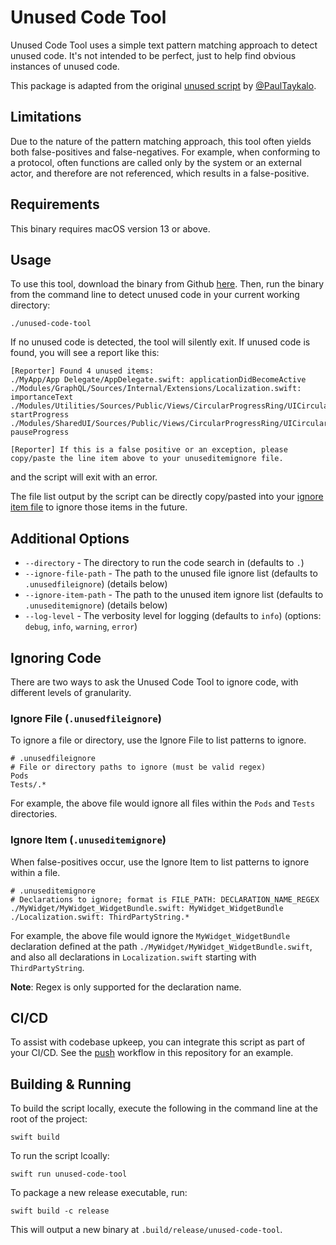 # Unused Code Tool

Unused Code Tool uses a simple text pattern matching approach to detect unused code. It's not intended to be perfect, just to help find obvious instances of unused code.

This package is adapted from the original [unused script](https://github.com/PaulTaykalo/swift-scripts) by [@PaulTaykalo](https://github.com/PaulTaykalo).

## Limitations

Due to the nature of the pattern matching approach, this tool often yields both false-positives and false-negatives. For example, when conforming to a protocol, often functions are called only by the system or an external actor, and therefore are not referenced, which results in a false-positive.

## Requirements

This binary requires macOS version 13 or above.

## Usage

To use this tool, download the binary from Github [here](https://github.com/rubencodes/UnusedCodeTool/blob/main/unused-code-tool). Then, run the binary from the command line to detect unused code in your current working directory:

```
./unused-code-tool
```

If no unused code is detected, the tool will silently exit. If unused code is found, you will see a report like this:

```
[Reporter] Found 4 unused items:
./MyApp/App Delegate/AppDelegate.swift: applicationDidBecomeActive
./Modules/GraphQL/Sources/Internal/Extensions/Localization.swift: importanceText
./Modules/Utilities/Sources/Public/Views/CircularProgressRing/UICircularProgressRing.swift: startProgress
./Modules/SharedUI/Sources/Public/Views/CircularProgressRing/UICircularProgressRing.swift: pauseProgress

[Reporter] If this is a false positive or an exception, please copy/paste the line item above to your unuseditemignore file.
```

and the script will exit with an error.

The file list output by the script can be directly copy/pasted into your [ignore item file](https://github.com/rubencodes/UnusedCodeTool?tab=readme-ov-file#ignore-item-unuseditemignore) to ignore those items in the future.

## Additional Options

- `--directory` - The directory to run the code search in (defaults to `.`)
- `--ignore-file-path` - The path to the unused file ignore list (defaults to `.unusedfileignore`) (details below)
- `--ignore-item-path` - The path to the unused item ignore list (defaults to `.unuseditemignore`) (details below)
- `--log-level` - The verbosity level for logging (defaults to `info`) (options: `debug`, `info`, `warning`, `error`)

## Ignoring Code

There are two ways to ask the Unused Code Tool to ignore code, with different levels of granularity.

### Ignore File (`.unusedfileignore`)

To ignore a file or directory, use the Ignore File to list patterns to ignore.

```
# .unusedfileignore
# File or directory paths to ignore (must be valid regex)
Pods
Tests/.*
```

For example, the above file would ignore all files within the `Pods` and `Tests` directories.

### Ignore Item (`.unuseditemignore`)

When false-positives occur, use the Ignore Item to list patterns to ignore within a file.

```
# .unuseditemignore
# Declarations to ignore; format is FILE_PATH: DECLARATION_NAME_REGEX
./MyWidget/MyWidget_WidgetBundle.swift: MyWidget_WidgetBundle
./Localization.swift: ThirdPartyString.*
```

For example, the above file would ignore the `MyWidget_WidgetBundle` declaration defined at the path `./MyWidget/MyWidget_WidgetBundle.swift`, and also all declarations in `Localization.swift` starting with `ThirdPartyString`.

**Note**: Regex is only supported for the declaration name.

## CI/CD

To assist with codebase upkeep, you can integrate this script as part of your CI/CD. See the [push](https://github.com/rubencodes/UnusedCodeTool/blob/main/.github/workflows/push.yml) workflow in this repository for an example.

## Building & Running

To build the script locally, execute the following in the command line at the root of the project:

```
swift build
```

To run the script lcoally:

```
swift run unused-code-tool
```

To package a new release executable, run:

```
swift build -c release
```

This will output a new binary at `.build/release/unused-code-tool`.
